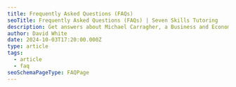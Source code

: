 ```yaml
---
title: Frequently Asked Questions (FAQs)
seoTitle: Frequently Asked Questions (FAQs) | Seven Skills Tutoring
description: Get answers about Michael Carragher, a Business and Economics tutor. Learn about his services, teaching style, and how to book a session.
author: David White
date: 2024-10-03T17:20:00.000Z
type: article
tags:
  - article
  - faq
seoSchemaPageType: FAQPage
---
```

